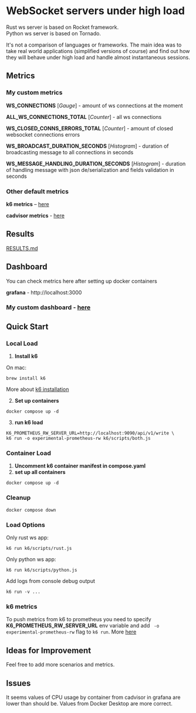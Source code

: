 # WebSocket servers under high load

Rust ws server is based on Rocket framework. \
Python ws server is based on Tornado.

It's not a comparison of languages or frameworks. The main idea was to take real world applications (simplified versions of course) and find out how they will behave under high load and handle almost instantaneous sessions.

## Metrics

### My custom metrics

**WS_CONNECTIONS** [_Gauge_] - amount of ws connections at the moment

**ALL_WS_CONNECTIONS_TOTAL** [_Counter_] - all ws connections

**WS_CLOSED_CONNS_ERRORS_TOTAL** [_Counter_] - amount of closed websocket connections errors

**WS_BROADCAST_DURATION_SECONDS** [_Histogram_] - duration of broadcasting message to all connections in seconds

**WS_MESSAGE_HANDLING_DURATION_SECONDS** [_Histogram_] - duration of handling message with json de/serialization and fields validation in seconds

### Other default metrics

**k6 metrics** – [here](https://k6.io/docs/using-k6/metrics/reference/)

**cadvisor metrics** - [here](https://github.com/google/cadvisor/blob/master/docs/storage/prometheus.md)

## Results

[RESULTS.md](/results/RESULTS.md)

## Dashboard

You can check metrics here after setting up docker containers

**grafana** - http://localhost:3000

### **My custom dashboard** - [here](http://localhost:3000/d/ee75b6b8-f1c6-4ef1-9d39-fe50cc55a274/websocket-server3a-rust-vs-python?orgId=1&refresh=5s)

## Quick Start

### Local Load

1. **Install k6**

On mac:

```
brew install k6
```

More about [k6 installation](https://k6.io/docs/get-started/installation/)

2. **Set up containers**

```
docker compose up -d
```

3. **run k6 load**

```
K6_PROMETHEUS_RW_SERVER_URL=http://localhost:9090/api/v1/write \
k6 run -o experimental-prometheus-rw k6/scripts/both.js
```

### Container Load

1. **Uncomment k6 container manifest in compose.yaml**
2. **set up all containers**

```
docker compose up -d
```

### Cleanup

```
docker compose down
```

### Load Options

Only rust ws app:

```
k6 run k6/scripts/rust.js
```

Only python ws app:

```
k6 run k6/scripts/python.js
```

Add logs from console debug output

```
k6 run -v ...
```

### k6 metrics

To push metrics from k6 to prometheus you need to specify
**K6_PROMETHEUS_RW_SERVER_URL** env variable and add ` -o experimental-prometheus-rw` flag to `k6 run`. More [here](https://k6.io/docs/results-output/real-time/prometheus-remote-write/)

## Ideas for Improvement

Feel free to add more scenarios and metrics.

## Issues

It seems values of CPU usage by container from cadvisor in grafana are lower than should be. Values from Docker Desktop are more correct.
